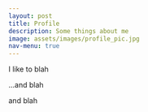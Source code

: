 ```yaml
---
layout: post
title: Profile
description: Some things about me
image: assets/images/profile_pic.jpg
nav-menu: true
---
```


I like to blah

...and blah


and blah
